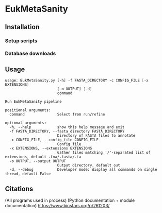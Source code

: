 # EukMetaSanity

## Installation

### Setup scripts

### Database downloads

## Usage
```
usage: EukMetaSanity.py [-h] -f FASTA_DIRECTORY -c CONFIG_FILE [-x EXTENSIONS]
                        [-o OUTPUT] [-d]
                        command

Run EukMetaSanity pipeline

positional arguments:
  command               Select from run/refine

optional arguments:
  -h, --help            show this help message and exit
  -f FASTA_DIRECTORY, --fasta_directory FASTA_DIRECTORY
                        Directory of FASTA files to annotate
  -c CONFIG_FILE, --config_file CONFIG_FILE
                        Config file
  -x EXTENSIONS, --extensions EXTENSIONS
                        Gather files matching '/'-separated list of extensions, default .fna/.fasta/.fa
  -o OUTPUT, --output OUTPUT
                        Output directory, default out
  -d, --debug           Developer mode: display all commands on single thread, default False
```

## Citations

(All programs used in process)
(Python documentation + module documentation)
https://www.biostars.org/p/261203/

